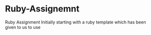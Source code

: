 # Ruby-Assignemnt
Ruby Assignment
Initially starting with a ruby template which has been given to us to use
